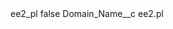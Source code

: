 <?xml version="1.0" encoding="UTF-8"?>
<CustomMetadata xmlns="http://soap.sforce.com/2006/04/metadata" xmlns:xsi="http://www.w3.org/2001/XMLSchema-instance" xmlns:xsd="http://www.w3.org/2001/XMLSchema">
    <label>ee2_pl</label>
    <protected>false</protected>
    <values>
        <field>Domain_Name__c</field>
        <value xsi:type="xsd:string">ee2.pl</value>
    </values>
</CustomMetadata>
